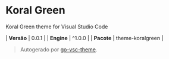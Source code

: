 # Koral Green

Koral Green theme for Visual Studio Code

| **Versão** | 0.0.1 |
| **Engine** | ^1.0.0 |
| **Pacote** | theme-koralgreen |

> Autogerado por [go-vsc-theme](https://github.com/natalbu/go-vsc-theme).
